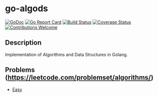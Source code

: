# go-algods

[![GoDoc](https://godoc.org/github.com/ndrewnee/go-algods?status.svg)](https://godoc.org/github.com/ndrewnee/go-algods)
[![Go Report Card](https://goreportcard.com/badge/github.com/ndrewnee/go-algods)](https://goreportcard.com/report/github.com/ndrewnee/go-algods)
[![Build Status](https://travis-ci.org/ndrewnee/go-algods.svg?branch=master)](https://travis-ci.org/ndrewnee/go-algods)
[![Coverage Status](https://coveralls.io/repos/github/ndrewnee/go-algods/badge.svg)](https://coveralls.io/github/ndrewnee/go-algods)
[![Contributions Welcome](https://img.shields.io/badge/contributions-welcome-brightgreen.svg?style=flat)](https://github.com/ndrewnee/go-algods/issues)

## Description

Implementation of Algorithms and Data Structures in Golang.

## Problems (https://leetcode.com/problemset/algorithms/)

- [Easy](https://github.com/ndrewnee/go-algods/blob/master/problems/easy.go)
